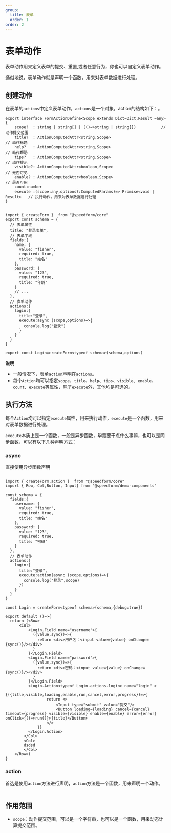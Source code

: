 ```yaml
---
group:
  title: 表单
  order: 1
order: 2
---
```


# 表单动作

表单动作用来定义表单的提交、重置,或者任意行为，你也可以自定义表单动作。

通俗地说，表单动作就是声明一个函数，用来对表单数据进行处理。

## 创建动作

在表单的`actions`中定义表单动作，`actions`是一个对象，action的结构如下：。

```tsx | pure
export interface FormActionDefine<Scope extends Dict=Dict,Result =any>{
    scope?  : string | string[] | (()=>string | string[])           // 动作提交范围
    title?  : ActionComputedAttr<string,Scope>					            // 动作标题    
    help?   : ActionComputedAttr<string,Scope>					            // 动作帮助
    tips?   : ActionComputedAttr<string,Scope>					            // 动作提示
    visible?: ActionComputedAttr<boolean,Scope>					            // 是否可见
    enable? : ActionComputedAttr<boolean,Scope>					            // 是否可用	            
    count:number
    execute :(scope:any,options?:ComputedParams)=> Promise<void | Result>   // 执行动作，用来对表单数据进行处理
} 
```

```tsx | pure

import { createForm }  from "@speedform/core"
export const schema = {
  // 表单属性
  title: "登录表单",
  // 表单字段
  fields:{  
    name: {
      value: "fisher",
      required: true,
      title: "姓名"
    },
    password: {
      value: "123",
      required: true,
      title: "年龄"
    }
    // ...
  },
  // 表单动作
  actions:{
    login:{
      title:"登录",
      execute:async (scope,options)=>{
        console.log("登录")
      }
    }
  }
}

export const Login=createForm<typeof schema>(schema,options)

```

**说明**

- 一般情况下，表单`action`声明在`actions`。
- 每个`Action`均可以指定`scope`、`title`、`help`、`tips`、`visible`、`enable`、`count`、`execute`等属性，除了`execute`外，其他均是可选的。

## 执行方法

每个`Action`均可以指定`execute`属性，用来执行动作，`execute`是一个函数，用来对表单数据进行处理。

`execute`本质上是一个函数，一般是异步函数，毕竟要干点什么事嘛，也可以是同步函数，可以有以下几种声明方式：

### async

直接使用异步函数声明

```tsx  

import { createForm,action }  from "@speedform/core"
import { Row, Col,Button, Input} from "@speedform/demo-components"

const schema = { 
  fields:{  
    username: {
      value: "fisher",
      required: true,
      title: "姓名"
    },
    password: {
      value: "123",
      required: true,
      title: "密码"
    } 
  },
  // 表单动作
  actions:{
    login:{
      title:"登录",
      execute:action(async (scope,options)=>{
        console.log("登录",scope)
      })
    }
  }
}

const Login = createForm<typeof schema>(schema,{debug:true})

export default ()=>{
  return (<Row>
      <Col>
          <Login.Field name="username">{
            ({value,sync})=>{
              return <div>用户名：<input value={value} onChange={sync()}/></div>
            }
          }</Login.Field> 
          <Login.Field name="password">{
            ({value,sync})=>{
              return <div>密码：<input value={value} onChange={sync()}/></div>
            }
          }</Login.Field>       
          <Login.Action<typeof Login.actions.login> name="login" >
              {({title,visible,loading,enable,run,cancel,error,progress})=>{ 
                  return <>
                      <Input type="submit" value="提交"/>
                      <Button loading={loading} cancel={cancel} timeout={progress} visible={visible} enable={enable} error={error} onClick={()=>run()}>{title}</Button>
                  </>
              }}
          </Login.Action> 
        </Col>  
        <Col>
        dsdsd
        </Col>
    </Row>)
}

```

### action

首选是使用`action`方法进行声明，`action`方法是一个函数，用来声明一个动作。


```tsx | pure

```




## 作用范围


- `scope`：动作提交范围，可以是一个字符串，也可以是一个函数，用来动态计算提交范围。
